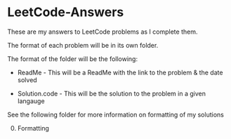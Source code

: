 # LeetCode-Answers
These are my answers to LeetCode problems as I complete them.

The format of each problem will be in its own folder.

The format of the folder will be the following:

- ReadMe - This will be a ReadMe with the link to the problem & the date solved

- Solution.code - This will be the solution to the problem in a given langauge


See the following folder for more information on formatting of my solutions

0000. Formatting
